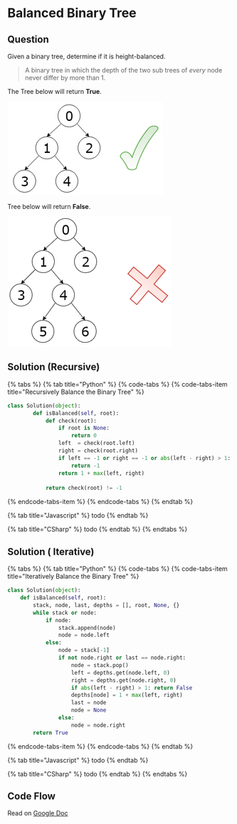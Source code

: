 # Balanced Binary Tree

## Question

Given a binary tree, determine if it is height-balanced.

> A binary tree in which the depth of the two sub trees of _every_ node never differ by more than 1.

The Tree below will return **True**.

![](../.gitbook/assets/1.png)

Tree below will return **False**.

![](../.gitbook/assets/2.png)

## Solution \(Recursive\)

{% tabs %}
{% tab title="Python" %}
{% code-tabs %}
{% code-tabs-item title="Recursively Balance the Binary Tree" %}
```python
class Solution(object):
        def isBalanced(self, root):
            def check(root):
                if root is None:
                    return 0
                left  = check(root.left)
                right = check(root.right)
                if left == -1 or right == -1 or abs(left - right) > 1:
                    return -1
                return 1 + max(left, right)

            return check(root) != -1
```
{% endcode-tabs-item %}
{% endcode-tabs %}
{% endtab %}

{% tab title="Javascript" %}
todo
{% endtab %}

{% tab title="CSharp" %}
todo
{% endtab %}
{% endtabs %}

## Solution \( Iterative\)

{% tabs %}
{% tab title="Python" %}
{% code-tabs %}
{% code-tabs-item title="Iteratively Balance the Binary Tree" %}
```python
class Solution(object):
    def isBalanced(self, root):
        stack, node, last, depths = [], root, None, {}
        while stack or node:
            if node:
                stack.append(node)
                node = node.left
            else:
                node = stack[-1]
                if not node.right or last == node.right:
                    node = stack.pop()
                    left = depths.get(node.left, 0)
                    right = depths.get(node.right, 0)
                    if abs(left - right) > 1: return False
                    depths[node] = 1 + max(left, right)
                    last = node
                    node = None
                else:
                    node = node.right
        return True


```
{% endcode-tabs-item %}
{% endcode-tabs %}
{% endtab %}

{% tab title="Javascript" %}
todo
{% endtab %}

{% tab title="CSharp" %}
todo
{% endtab %}
{% endtabs %}

## Code Flow

Read on [Google Doc](https://docs.google.com/document/d/1ciAyYImc5Q-TI3eTRBtYL6--DPFBW7LqH6ugc5y9NWs/edit?usp=sharing)

